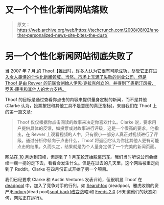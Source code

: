 # 又一个个性化新闻网站落败 

> 原文：<https://web.archive.org/web/https://techcrunch.com/2008/08/02/another-personalized-news-site-bites-the-dust/>

# 另一个个性化新闻网站彻底失败了

当 2007 年 7 月,的 [Thoof【推出时，许多人认为它很有可能成功，尽管它正在进入令人畏惧的个性化新闻领域。当然，市场上充满了失败的创业公司，但是 Thoof 是由 Revver 的前联合创始人伊恩·克拉克创立的，并得到了奥斯汀风投、罗恩·康韦和其他人的大力支持。](https://web.archive.org/web/20221006185537/http://www.crunchbase.com/company/thoof)

Thoof 的目标是通过查看你点击的内容来提供量身定制的新闻，而不是其他(Clarke 认为，投票按钮和其他工具不是意图的真正指标)。来自我们在 Thoof 上的第一篇文章:

> Thoof 仅仅根据你点击阅读的故事来决定你喜欢什么。Clarke 说，要求用户提供具体的反馈，如投票或对故事进行评级，这是一个很高的要求，他指出，在 Revver 上观看视频的人中，只有很小一部分人真正对视频进行了评级。通过分析你倾向于点击什么，Thoof 将返回它认为你比其他人更有可能点击的结果。久而久之，结果就是为个人量身定做了一个完美的新闻页面。

网站[在 10 月](https://web.archive.org/web/20221006185537/http://siteanalytics.compete.com/thoof.com/?metric=uv)达到顶峰，但是到了 1 月[车轮开始脱离汽车](https://web.archive.org/web/20221006185537/http://gigaom.com/2008/01/17/psst-want-to-buy-a-thoof/)。我们当时听说公司会继续一瘸一拐的走下去，看看会发生什么。但是在过去的几天里，这个网站被重定向到了 Reddit，Clarke 在四月份正式开始了另一个项目。

我们已经要求 Clarke 和 Austin Ventures 发表评论，但很明显 Thoof 在 [deadpool](https://web.archive.org/web/20221006185537/http://www.beta.techcrunch.com/tag/deadpool) 中，加入了竞争对手的行列，如 [Searchfox](https://web.archive.org/web/20221006185537/http://www.beta.techcrunch.com/2006/01/16/yahoo-acquires-searchfox-assets/) (deadpool，雅虎收购的资产)[Findory](https://web.archive.org/web/20221006185537/http://www.beta.techcrunch.com/2007/01/14/findory-to-deadpool/)(dead pool)[spot back](https://web.archive.org/web/20221006185537/http://www.beta.techcrunch.com/2006/05/01/a-new-look-at-personalized-news/)([改变](https://web.archive.org/web/20221006185537/http://www.beta.techcrunch.com/2007/03/11/spotback-launches-their-rate-everything-widget/)战略)和 [Feeds 2.0](https://web.archive.org/web/20221006185537/http://www.beta.techcrunch.com/2006/05/17/feeds-20-a-little-like-searchfox/) (不知道他们的状态如何，网站正在运行)。